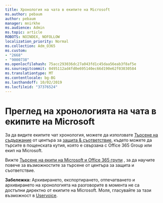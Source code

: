```yaml
---
title: Хронология на чата в екипите на Microsoft
ms.author: pebaum
author: pebaum
manager: mnirkhe
ms.audience: Admin
ms.topic: article
ROBOTS: NOINDEX, NOFOLLOW
localization_priority: Normal
ms.collection: Adm_O365
ms.custom:
- "2668"
- "9000738"
ms.openlocfilehash: 75acc293036dc27a043fd1c45daa56eab3f8af5e
ms.sourcegitcommit: 0495112ad4fd0e695140ec66d190e62f03030584
ms.translationtype: MT
ms.contentlocale: bg-BG
ms.lasthandoff: 10/02/2019
ms.locfileid: "37376524"
---
```

# <a name="viewing-chat-history-in-microsoft-teams"></a>Преглед на хронологията на чата в екипите на Microsoft

За да видите екипите чат хронология, можете да използвате [Търсене на съдържание](https://sip.protection.office.com/contentsearchbeta?ContentOnly=1) от центъра за [защита & съответствие](https://sip.protection.office.com/insightdashboard), където можете да търсите в пощенската кутия, която е свързана с Office 365 Group или екип на Microsoft. 

Вижте [Търсене на екипи на Microsoft и Office 365 групи](https://docs.microsoft.com/office365/securitycompliance/content-search#searching-microsoft-teams-and-office-365-groups) , за да научите повече за възможностите за търсене от центъра за защита и съответствие. 

**Забележка:** Архивирането, експортирането, отпечатването и архивирането на хронологията на разговорите в момента не са достъпни директно от екипите на Microsoft. Моля, гласувайте за тази възможност в [Uservoice](https://microsoftteams.uservoice.com/forums/555103-public/suggestions/16982542-backup-export-printing-archive-options?page=2&per_page=20). 
